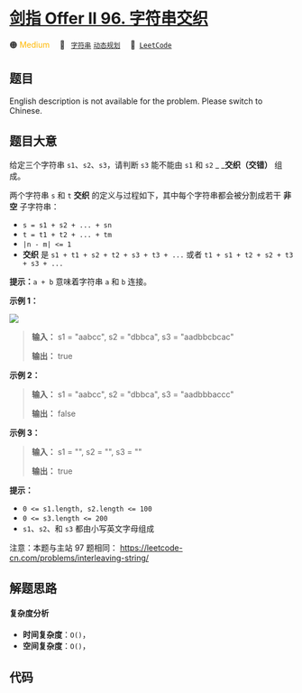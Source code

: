 # [剑指 Offer II 96. 字符串交织](https://leetcode.cn/problems/IY6buf)

🟠 <font color=#ffb800>Medium</font>&emsp; 🔖&ensp; [`字符串`](/leetcode/outline/tag/string.md) [`动态规划`](/leetcode/outline/tag/dynamic-programming.md)&emsp; 🔗&ensp;[`LeetCode`](https://leetcode.cn/problems/IY6buf)


## 题目

English description is not available for the problem. Please switch to
Chinese.


## 题目大意

给定三个字符串 `s1`、`s2`、`s3`，请判断 `s3` 能不能由 `s1` 和 `s2` _ _**交织（交错）**  组成。

两个字符串 `s` 和 `t` **交织**  的定义与过程如下，其中每个字符串都会被分割成若干 **非空** 子字符串：

  * `s = s1 + s2 + ... + sn`
  * `t = t1 + t2 + ... + tm`
  * `|n - m| <= 1`
  * **交织** 是 `s1 + t1 + s2 + t2 + s3 + t3 + ...` 或者 `t1 + s1 + t2 + s2 + t3 + s3 + ...`

**提示：**`a + b` 意味着字符串 `a` 和 `b` 连接。



**示例 1：**

![](https://assets.leetcode.com/uploads/2020/09/02/interleave.jpg)

> 
> 
> 
> 
> 
> **输入：** s1 = "aabcc", s2 = "dbbca", s3 = "aadbbcbcac"
> 
> **输出：** true
> 
> 

**示例 2：**

> 
> 
> 
> 
> 
> **输入：** s1 = "aabcc", s2 = "dbbca", s3 = "aadbbbaccc"
> 
> **输出：** false
> 
> 

**示例 3：**

> 
> 
> 
> 
> 
> **输入：** s1 = "", s2 = "", s3 = ""
> 
> **输出：** true
> 
> 



**提示：**

  * `0 <= s1.length, s2.length <= 100`
  * `0 <= s3.length <= 200`
  * `s1`、`s2`、和 `s3` 都由小写英文字母组成



注意：本题与主站 97 题相同： <https://leetcode-cn.com/problems/interleaving-string/>


## 解题思路

#### 复杂度分析

- **时间复杂度**：`O()`，
- **空间复杂度**：`O()`，

## 代码

```javascript

```